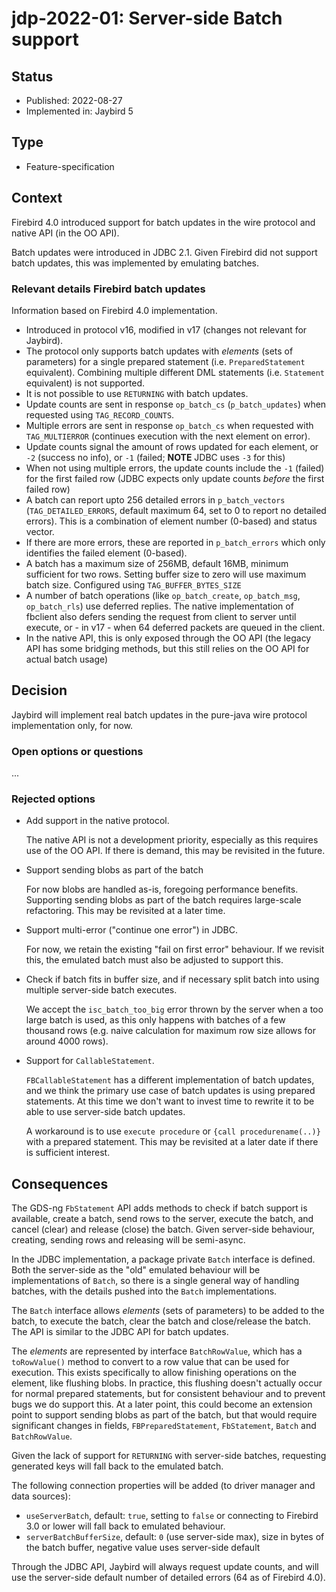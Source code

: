 # jdp-2022-01: Server-side Batch support

## Status

- Published: 2022-08-27
- Implemented in: Jaybird 5

## Type

- Feature-specification

## Context

Firebird 4.0 introduced support for batch updates in the wire protocol and
native API (in the OO API).

Batch updates were introduced in JDBC 2.1. Given Firebird did not support batch
updates, this was implemented by emulating batches.

### Relevant details Firebird batch updates

Information based on Firebird 4.0 implementation.

- Introduced in protocol v16, modified in v17 (changes not relevant for Jaybird).
- The protocol only supports batch updates with _elements_ (sets of parameters)
  for a single prepared statement (i.e. `PreparedStatement` equivalent). 
  Combining multiple different DML statements (i.e. `Statement` equivalent) is
  not supported.
- It is not possible to use `RETURNING` with batch updates.
- Update counts are sent in response `op_batch_cs` (`p_batch_updates`) when 
  requested using `TAG_RECORD_COUNTS`.
- Multiple errors are sent in response `op_batch_cs` when requested with 
  `TAG_MULTIERROR` (continues execution with the next element on error).
- Update counts signal the amount of rows updated for each element, or 
  `-2` (success no info), or `-1` (failed; **NOTE** JDBC uses `-3` for this)
- When not using multiple errors, the update counts include the `-1` (failed)
  for the first failed row (JDBC expects only update counts *before* the first 
  failed row)
- A batch can report upto 256 detailed errors in `p_batch_vectors` 
  (`TAG_DETAILED_ERRORS`, default maximum 64, set to 0 to report no detailed 
  errors). This is a combination of element number (0-based) and status vector.
- If there are more errors, these are reported in `p_batch_errors` which only
  identifies the failed element (0-based).
- A batch has a maximum size of 256MB, default 16MB, minimum sufficient for two
  rows. Setting buffer size to zero will use maximum batch size. Configured
  using `TAG_BUFFER_BYTES_SIZE`
- A number of batch operations (like `op_batch_create`, `op_batch_msg`, `op_batch_rls`)
  use deferred replies. The native implementation of fbclient also defers
  sending the request from client to server until execute, or - in v17 - when
  64 deferred packets are queued in the client.
- In the native API, this is only exposed through the OO API (the legacy API has 
  some bridging methods, but this still relies on the OO API for actual batch 
  usage)

## Decision

Jaybird will implement real batch updates in the pure-java wire protocol
implementation only, for now.

### Open options or questions

...

### Rejected options

- Add support in the native protocol.

  The native API is not a development priority, especially as this requires use
  of the OO API. If there is demand, this may be revisited in the future.
- Support sending blobs as part of the batch

  For now blobs are handled as-is, foregoing performance benefits. Supporting
  sending blobs as part of the batch requires large-scale refactoring. This may
  be revisited at a later time.
- Support multi-error ("continue one error") in JDBC.

  For now, we retain the existing "fail on first error" behaviour. If we revisit
  this, the emulated batch must also be adjusted to support this.
- Check if batch fits in buffer size, and if necessary split batch into using
  multiple server-side batch executes.

  We accept the `isc_batch_too_big` error thrown by the server when a too large 
  batch is used, as this only happens with batches of a few thousand rows (e.g.
  naive calculation for maximum row size allows for around 4000 rows).
- Support for `CallableStatement`.

  `FBCallableStatement` has a different implementation of batch updates, and we
  think the primary use case of batch updates is using prepared statements. At 
  this time we don't want to invest time to rewrite it to be able to use
  server-side batch updates.

  A workaround is to use `execute procedure` or `{call procedurename(..)}` with
  a prepared statement. This may be revisited at a later date if there is
  sufficient interest.

## Consequences

The GDS-ng `FbStatement` API adds methods to check if batch support is available,
create a batch, send rows to the server, execute the batch, and cancel (clear)
and release (close) the batch. Given server-side behaviour, creating, sending
rows and releasing will be semi-async.

In the JDBC implementation, a package private `Batch` interface is defined. 
Both the server-side as the "old" emulated behaviour will be implementations of
`Batch`, so there is a single general way of handling batches, with the details 
pushed into the `Batch` implementations.

The `Batch` interface allows _elements_ (sets of parameters) to be added to 
the batch, to execute the batch, clear the batch and close/release the batch.
The API is similar to the JDBC API for batch updates.

The _elements_ are represented by interface `BatchRowValue`, which has 
a `toRowValue()` method to convert to a row value that can be used for execution.
This exists specifically to allow finishing operations on the element, like 
flushing blobs. In practice, this flushing doesn't actually occur for normal 
prepared statements, but for consistent behaviour and to prevent bugs we do 
support this. At a later point, this could become an extension point to support
sending blobs as part of the batch, but that would require significant changes
in fields, `FBPreparedStatement`, `FbStatement`, `Batch` and `BatchRowValue`.

Given the lack of support for `RETURNING` with server-side batches, requesting
generated keys will fall back to the emulated batch.

The following connection properties will be added (to driver manager and data 
sources):

- `useServerBatch`, default: `true`, setting to `false` or connecting to 
  Firebird 3.0 or lower will fall back to emulated behaviour.
- `serverBatchBufferSize`, default: `0` (use server-side max), size in bytes of
  the batch buffer, negative value uses server-side default

Through the JDBC API, Jaybird will always request update counts, and will use
the server-side default number of detailed errors (64 as of Firebird 4.0).
